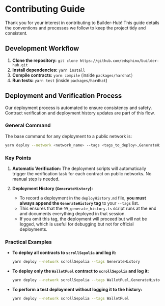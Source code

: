 # Contributing Guide

Thank you for your interest in contributing to Builder-Hub! This guide details the conventions and processes we follow to keep the project tidy and consistent.

## Development Workflow

1.  **Clone the repository:** `git clone https://github.com/edsphinx/builder-hub.git`
2.  **Install dependencies:** `yarn install`
3.  **Compile contracts:** `yarn compile` (inside `packages/hardhat`)
4.  **Run tests:** `yarn test` (inside `packages/hardhat`)

## Deployment and Verification Process

Our deployment process is automated to ensure consistency and safety. Contract verification and deployment history updates are part of this flow.

### General Command

The base command for any deployment to a public network is:

```bash
yarn deploy --network <network_name> --tags <tags_to_deploy>,GenerateHistory
```

### Key Points

1.  **Automatic Verification:** The deployment scripts will automatically trigger the verification task for each contract on public networks. No manual step is needed.

2.  **Deployment History (`GenerateHistory`):**
    - To record a deployment in the `deployHistory.md` file, **you must always append the `GenerateHistory` tag** to your `--tags` list.
    - This ensures that the `99_generate_history.ts` script runs at the end and documents everything deployed in that session.
    - If you omit this tag, the deployment will proceed but will not be logged, which is useful for debugging but not for official deployments.

### Practical Examples

- **To deploy all contracts to `scrollSepolia` and log it:**
  ```bash
  yarn deploy --network scrollSepolia --tags GenerateHistory
  ```

- **To deploy only the `WalletFuel` contract to `scrollSepolia` and log it:**
  ```bash
  yarn deploy --network scrollSepolia --tags WalletFuel,GenerateHistory
  ```

- **To perform a test deployment without logging it to the history:**
  ```bash
  yarn deploy --network scrollSepolia --tags WalletFuel
  ```
